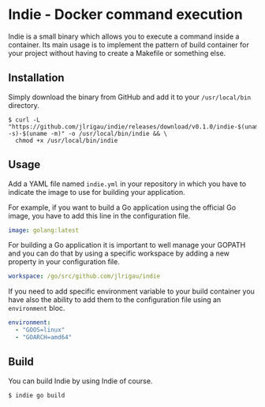 # Indie - Docker command execution

Indie is a small binary which allows you to execute a command inside a container. Its main usage is to implement
the pattern of build container for your project without having to create a Makefile or something else.

## Installation

Simply download the binary from GitHub and add it to your `/usr/local/bin` directory.

```shell
$ curl -L "https://github.com/jlrigau/indie/releases/download/v0.1.0/indie-$(uname -s)-$(uname -m)" -o /usr/local/bin/indie && \
  chmod +x /usr/local/bin/indie
```

## Usage

Add a YAML file named `indie.yml` in your repository in which you have to indicate the image to use for building
your application.

For example, if you want to build a Go application using the official Go image, you have to add this line
in the configuration file.

```yaml
image: golang:latest
```

For building a Go application it is important to well manage your GOPATH and you can do that by using a
specific workspace by adding a new property in your configuration file.

```yaml
workspace: /go/src/github.com/jlrigau/indie
```

If you need to add specific environment variable to your build container you have also the ability to add them to the
configuration file using an `environment` bloc.

```yaml
environment:
  - "GOOS=linux"
  - "GOARCH=amd64"
```

## Build

You can build Indie by using Indie of course.
 
```shell
$ indie go build
```